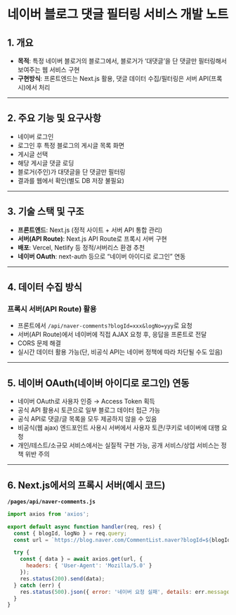 # 네이버 블로그 댓글 필터링 서비스 개발 노트

## 1. 개요

- **목적**: 특정 네이버 블로거의 블로그에서, 블로거가 ‘대댓글’을 단 댓글만 필터링해서 보여주는 웹 서비스 구현
- **구현방식**: 프론트엔드는 Next.js 활용, 댓글 데이터 수집/필터링은 서버 API(프록시)에서 처리

---

## 2. 주요 기능 및 요구사항

- 네이버 로그인
- 로그인 후 특정 블로그의 게시글 목록 화면
- 게시글 선택
- 해당 게시글 댓글 로딩
- 블로거(주인)가 대댓글을 단 댓글만 필터링
- 결과를 웹에서 확인(별도 DB 저장 불필요)

---

## 3. 기술 스택 및 구조

- **프론트엔드**: Next.js (정적 사이트 + 서버 API 통합 관리)
- **서버(API Route)**: Next.js API Route로 프록시 서버 구현
- **배포**: Vercel, Netlify 등 정적/서버리스 환경 추천
- **네이버 OAuth**: next-auth 등으로 “네이버 아이디로 로그인” 연동

---

## 4. 데이터 수집 방식

### 프록시 서버(API Route) 활용
- 프론트에서 `/api/naver-comments?blogId=xxx&logNo=yyy`로 요청
- 서버(API Route)에서 네이버에 직접 AJAX 요청 후, 응답을 프론트로 전달
- CORS 문제 해결
- 실시간 데이터 활용 가능(단, 비공식 API는 네이버 정책에 따라 차단될 수도 있음)

---

## 5. 네이버 OAuth(네이버 아이디로 로그인) 연동

- 네이버 OAuth로 사용자 인증 → Access Token 획득
- 공식 API 활용시 토큰으로 일부 블로그 데이터 접근 가능
- 공식 API로 댓글/글 목록을 모두 제공하지 않을 수 있음
- 비공식(웹 ajax) 엔드포인트 사용시 서버에서 사용자 토큰/쿠키로 네이버에 대행 요청
- 개인/테스트/소규모 서비스에서는 실질적 구현 가능, 공개 서비스/상업 서비스는 정책 위반 주의

---

## 6. Next.js에서의 프록시 서버(예시 코드)

**`/pages/api/naver-comments.js`**
```js
import axios from 'axios';

export default async function handler(req, res) {
  const { blogId, logNo } = req.query;
  const url = `https://blog.naver.com/CommentList.naver?blogId=${blogId}&logNo=${logNo}`;

  try {
    const { data } = await axios.get(url, {
      headers: { 'User-Agent': 'Mozilla/5.0' }
    });
    res.status(200).send(data);
  } catch (err) {
    res.status(500).json({ error: '네이버 요청 실패', details: err.message });
  }
}
